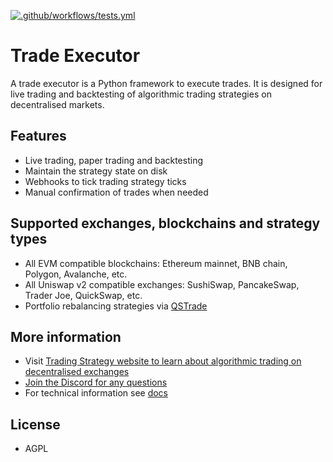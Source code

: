 [![.github/workflows/tests.yml](https://github.com/tradingstrategy-ai/trade-executor/actions/workflows/tests.yml/badge.svg)](https://github.com/tradingstrategy-ai/trade-executor/actions/workflows/tests.yml)

# Trade Executor

A trade executor is a Python framework to execute trades. It is designed for live trading and backtesting 
of algorithmic trading strategies on decentralised markets.

## Features

- Live trading, paper trading and backtesting
- Maintain the strategy state on disk 
- Webhooks to tick trading strategy ticks
- Manual confirmation of trades when needed 

## Supported exchanges, blockchains and strategy types

- All EVM compatible blockchains: Ethereum mainnet, BNB chain, Polygon, Avalanche, etc.
- All Uniswap v2 compatible exchanges: SushiSwap, PancakeSwap, Trader Joe, QuickSwap, etc.
- Portfolio rebalancing strategies via [QSTrade](https://github.com/tradingstrategy-ai/qstrader/)

## More information

- Visit [Trading Strategy website to learn about algorithmic trading on decentralised exchanges](https://tradingstrategy.gi)
- [Join the Discord for any questions](https://tradingstrategy.ai/community)
- For technical information see [docs](./docs)

## License 

- AGPL